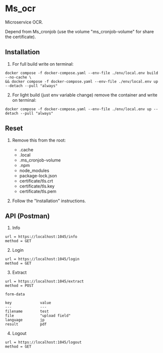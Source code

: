 # Ms_ocr

Microservice OCR.

Depend from Ms_cronjob (use the volume "ms_cronjob-volume" for share the certificate).

## Installation

1. For full build write on terminal:

```
docker compose -f docker-compose.yaml --env-file ./env/local.env build --no-cache \
&& docker compose -f docker-compose.yaml --env-file ./env/local.env up --detach --pull "always"
```

2. For light build (just env variable change) remove the container and write on terminal:

```
docker compose -f docker-compose.yaml --env-file ./env/local.env up --detach --pull "always"
```

## Reset

1. Remove this from the root:

    - .cache
    - .local
    - .ms_cronjob-volume
    - .npm
    - node_modules
    - package-lock.json
    - certificate/tls.crt
    - certificate/tls.key
    - certificate/tls.pem

2. Follow the "Installation" instructions.

## API (Postman)

1. Info

```
url = https://localhost:1045/info
method = GET
```

2. Login

```
url = https://localhost:1045/login
method = GET
```

3. Extract

```
url = https://localhost:1045/extract
method = POST

form-data

key             value
---             ---
filename        test
file            "upload field"
language        jp
result          pdf
```

4. Logout

```
url = https://localhost:1045/logout
method = GET
```
